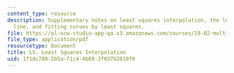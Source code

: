 ```yaml
---
content_type: resource
description: Supplementary notes on least squares interpolation, the least-squares
  line, and fitting curves by least squares.
file: https://ol-ocw-studio-app-qa.s3.amazonaws.com/courses/18-02-multivariable-calculus-fall-2007/1f1dc7085b5af1c44b692f037b2810f9_least_sq_intrpol.pdf
file_type: application/pdf
resourcetype: Document
title: LS. Least Squares Interpolation
uid: 1f1dc708-5b5a-f1c4-4b69-2f037b2810f9
---
```

